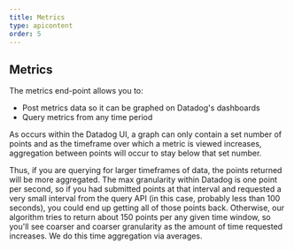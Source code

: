 ```yaml
---
title: Metrics
type: apicontent
order: 5
---
```

## Metrics
The metrics end-point allows you to:

* Post metrics data so it can be graphed on Datadog's dashboards
* Query metrics from any time period

As occurs within the Datadog UI, a graph can only contain a set number of points and as the timeframe over which a metric is viewed increases, aggregation between points will occur to stay below that set number.

Thus, if you are querying for larger timeframes of data, the points returned will be more aggregated. The max granularity within Datadog is one point per second, so if you had submitted points at that interval and requested a very small interval from the query API (in this case, probably less than 100 seconds), you could end up getting all of those points back. Otherwise, our algorithm tries to return about 150 points per any given time window, so you'll see coarser and coarser granularity as the amount of time requested increases. We do this time aggregation via averages.
